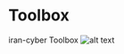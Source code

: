 # Toolbox
iran-cyber Toolbox
![alt text](https://raw.githubusercontent.com/SofianeHamlaoui/Toolbox/master/Toolbox.png)
